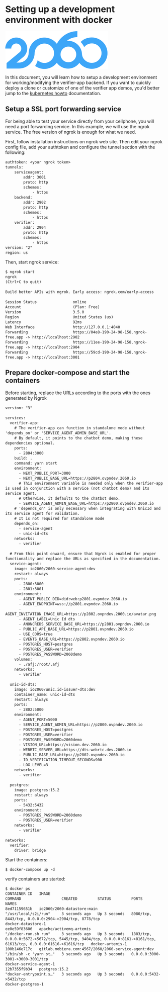 # Setting up a development environment with docker

![2060 logo](https://raw.githubusercontent.com/2060-io/.github/44bf28569fec0251a9367a9f6911adfa18a01a7c/profile/assets/2060_logo.svg)

In this document, you will learn how to setup a development environment for working/modifying the verifier-app backend.
If you want to quickly deploy a clone or customize of one of the verifier app demos, you'd better jump to the [kubernetes howto]() documentation.

## Setup a SSL port forwarding service

For being able to test your service directly from your cellphone, you will need a port forwarding service.
In this example, we will use the ngrok service. The free version of ngrok is enough for what we need.

First, follow installation instructions on ngrok web site. Then edit your ngrok config file, add your authtoken and configure the tunnel section with the following:

```
authtoken: <your ngrok token>
tunnels:
    serviceagent:
        addr: 3001
        proto: http
        schemes:
            - https
    backend:
        addr: 2902
        proto: http
        schemes:
            - https
    verifier:
        addr: 2904
        proto: http
        schemes:
            - https
version: "2"
region: us
```

Then, start ngrok service:

```
$ ngrok start
ngrok                                                                                                              (Ctrl+C to quit)

Build better APIs with ngrok. Early access: ngrok.com/early-access

Session Status                online
Account                       (Plan: Free)
Version                       3.5.0
Region                        United States (us)
Latency                       92ms
Web Interface                 http://127.0.0.1:4040
Forwarding                    https://04e8-190-24-98-158.ngrok-free.app -> http://localhost:2902
Forwarding                    https://11ee-190-24-98-158.ngrok-free.app -> http://localhost:2904
Forwarding                    https://59cd-190-24-98-158.ngrok-free.app -> http://localhost:3001
```

## Prepare docker-compose and start the containers

Before starting, replace the URLs according to the ports with the ones generated by Ngrok

```
version: "3"

services:
  verifier-app:
    # The verifier-app can function in standalone mode without 'depends_on' or 'SERVICE_AGENT_ADMIN_BASE_URL'.
    # By default, it points to the chatbot demo, making these dependencies optional.
    ports:
      - 2804:3000
    build: .
    command: yarn start
    environment:
      - NEXT_PUBLIC_PORT=3000
      - NEXT_PUBLIC_BASE_URL=https://p2804.ovpndev.2060.io
      # This environment variable is needed only when the verifier-app is used in conjunction with a service (not chatbot demo) and its service agent.
      # Otherwise, it defaults to the chatbot demo.
      - SERVICE_AGENT_ADMIN_BASE_URL=https://p2800.ovpndev.2060.io
    # 'depends_on' is only necessary when integrating with UnicId and its service agent for validation.
    # It is not required for standalone mode
    depends_on:
      - service-agent
      - unic-id-dts
    networks:
      - verifier

  # From this point onward, ensure that Ngrok is enabled for proper functionality and replace the URLs as specified in the documentation.
  service-agent:
    image: io2060/2060-service-agent:dev
    restart: always
    ports:
      - 2800:3000
      - 2801:3001
    environment:
      - AGENT_PUBLIC_DID=did:web:p2801.ovpndev.2060.io
      - AGENT_ENDPOINT=wss://p2801.ovpndev.2060.io
      - AGENT_INVITATION_IMAGE_URL=https://p2802.ovpndev.2060.io/avatar.png
      - AGENT_LABEL=Unic Id dts
      - ANONCREDS_SERVICE_BASE_URL=https://p2801.ovpndev.2060.io
      - PUBLIC_API_BASE_URL=https://p2801.ovpndev.2060.io
      - USE_CORS=true
      - EVENTS_BASE_URL=https://p2802.ovpndev.2060.io
      - POSTGRES_HOST=postgres
      - POSTGRES_USER=verifier
      - POSTGRES_PASSWORD=2060demo
    volumes:
      - ./afj:/root/.afj
    networks:
      - verifier

  unic-id-dts:
    image: io2060/unic.id-issuer-dts:dev
    container_name: unic-id-dts
    restart: always
    ports:
      - 2802:5000
    environment:
      - AGENT_PORT=5000
      - SERVICE_AGENT_ADMIN_URL=https://p2800.ovpndev.2060.io
      - POSTGRES_HOST=postgres
      - POSTGRES_USER=verifier
      - POSTGRES_PASSWORD=2060demo
      - VISION_URL=https://vision.dev.2060.io
      - WEBRTC_SERVER_URL=https://dts-webrtc.dev.2060.io
      - PUBLIC_BASE_URL=https://p2802.ovpndev.2060.io
      - ID_VERIFICATION_TIMEOUT_SECONDS=900
      - LOG_LEVEL=3
    networks:
      - verifier

  postgres:
    image: postgres:15.2
    restart: always
    ports:
      - 5432:5432
    environment:
      - POSTGRES_PASSWORD=2060demo
      - POSTGRES_USER=verifier
    networks:
      - verifier

networks:
  verifier:
    driver: bridge
```

Start the containers:

```
$ docker-compose up -d
```
verify containers are started:

```
$ docker ps
CONTAINER ID   IMAGE                                                 COMMAND                  CREATED         STATUS         PORTS                                                                                                               NAMES
8ed71159651b   io2060/2060-datastore:main                            "/usr/local/s2i/run"     3 seconds ago   Up 3 seconds   8080/tcp, 8443/tcp, 0.0.0.0:2904->2904/tcp, 8778/tcp                                                                docker-datastore-1
ee0e59f83606   apache/activemq-artemis                               "/docker-run.sh run"     3 seconds ago   Up 3 seconds   1883/tcp, 0.0.0.0:5672->5672/tcp, 5445/tcp, 9404/tcp, 0.0.0.0:8161->8161/tcp, 61613/tcp, 0.0.0.0:61616->61616/tcp   docker-artemis-1
100b146e717c   gitlab.mobiera.com:4567/2060/2060-service-agent:dev   "/bin/sh -c 'yarn st…"   3 seconds ago   Up 3 seconds   0.0.0.0:3000-3001->3000-3001/tcp                                                                                    docker-service-agent-1
12b7355f9b34   postgres:15.2                                         "docker-entrypoint.s…"   3 seconds ago   Up 3 seconds   0.0.0.0:5432->5432/tcp                                                                                              docker-postgres-1
```